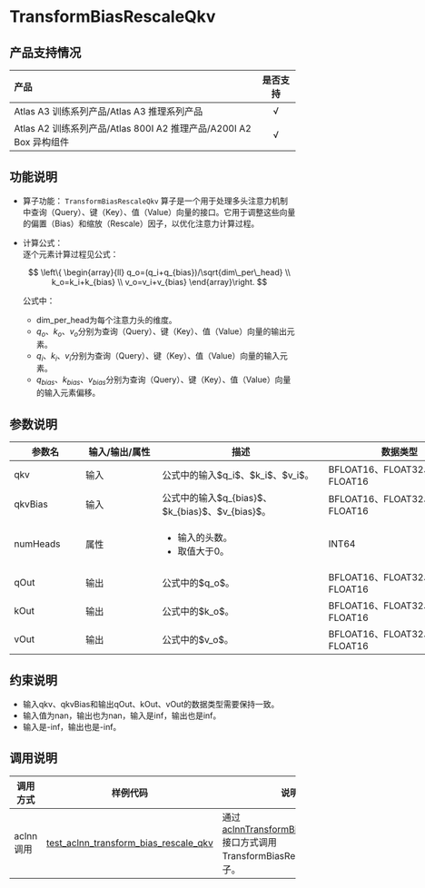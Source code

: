 # TransformBiasRescaleQkv

## 产品支持情况

|产品             |  是否支持  |
|:-------------------------|:----------:|
|  <term>Atlas A3 训练系列产品/Atlas A3 推理系列产品</term>   |     √    |
|  <term>Atlas A2 训练系列产品/Atlas 800I A2 推理产品/A200I A2 Box 异构组件</term>     |     √    |

## 功能说明

- 算子功能：
  `TransformBiasRescaleQkv` 算子是一个用于处理多头注意力机制中查询（Query）、键（Key）、值（Value）向量的接口。它用于调整这些向量的偏置（Bias）和缩放（Rescale）因子，以优化注意力计算过程。

- 计算公式：  
  逐个元素计算过程见公式：

  $$
   \left\{
	\begin{array}{ll}
		q_o=(q_i+q_{bias})/\sqrt{dim\_per\_head} \\
		k_o=k_i+k_{bias} \\
        v_o=v_i+v_{bias} 
	\end{array}\right.
  $$

  公式中：
  - dim_per_head为每个注意力头的维度。
  - $q_o$、$k_o$、$v_o$分别为查询（Query）、键（Key）、值（Value）向量的输出元素。
  - $q_i$、$k_i$、$v_i$分别为查询（Query）、键（Key）、值（Value）向量的输入元素。
  - $q_{bias}$、$k_{bias}$、$v_{bias}$分别为查询（Query）、键（Key）、值（Value）向量的输入元素偏移。

## 参数说明

<table style="undefined;table-layout: fixed; width: 937px"><colgroup>
  <col style="width: 126px">
  <col style="width: 135px">
  <col style="width: 293px">
  <col style="width: 266px">
  <col style="width: 117px">
  </colgroup>
  <thead>
    <tr>
      <th>参数名</th>
      <th>输入/输出/属性</th>
      <th>描述</th>
      <th>数据类型</th>
      <th>数据格式</th>
    </tr></thead>
  <tbody>
    <tr>
      <td>qkv</td>
      <td>输入</td>
      <td>公式中的输入$q_i$、$k_i$、$v_i$。</td>
      <td>BFLOAT16、FLOAT32、FLOAT16</td>
      <td>ND</td>
    </tr>
    <tr>
      <td>qkvBias</td>
      <td>输入</td>
      <td>公式中的输入$q_{bias}$、$k_{bias}$、$v_{bias}$。</td>
      <td>BFLOAT16、FLOAT32、FLOAT16</td>
      <td>ND</td>
    </tr>
    <tr>
      <td>numHeads</td>
      <td>属性</td>
      <td><ul><li>输入的头数。</li><li>取值大于0。</li></ul></td>
      <td>INT64</td>
      <td>-</td>
    </tr>
    <tr>
      <td>qOut</td>
      <td>输出</td>
      <td>公式中的$q_o$。</td>
      <td>BFLOAT16、FLOAT32、FLOAT16</td>
      <td>ND</td>
    </tr>
    <tr>
      <td>kOut</td>
      <td>输出</td>
      <td>公式中的$k_o$。</td>
      <td>BFLOAT16、FLOAT32、FLOAT16</td>
      <td>ND</td>
    </tr>
    <tr>
      <td>vOut</td>
      <td>输出</td>
      <td>公式中的$v_o$。</td>
      <td>BFLOAT16、FLOAT32、FLOAT16</td>
      <td>ND</td>
    </tr>
  </tbody></table>

## 约束说明

  - 输入qkv、qkvBias和输出qOut、kOut、vOut的数据类型需要保持一致。
  - 输入值为nan，输出也为nan，输入是inf，输出也是inf。
  - 输入是-inf，输出也是-inf。 

## 调用说明

| 调用方式   | 样例代码 | 说明  |
| ------------ | ------------ | ------------ |
| aclnn调用  | [test_aclnn_transform_bias_rescale_qkv](./examples/test_aclnn_transform_bias_rescale_qkv.cpp) | 通过[aclnnTransformBiasRescaleQkv](./docs/aclnnTransformBiasRescaleQkv.md)接口方式调用TransformBiasRescaleQkv算子。   |


